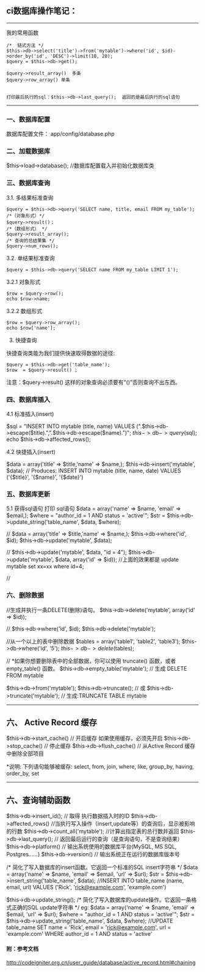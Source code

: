 ## ci数据库操作笔记： ##


------------------------------------------------
我的常用函数

    /*  链式方法 */
    $this->db->select('title')->from('mytable')->where('id', $id)->order_by('id', 'DESC')->limit(10, 20);
    $query = $this->db->get();
	
	$query->result_array()  多条
	$query->row_array()	单条
	
	
	打印最后执行的sql：$this->db->last_query();  返回的是最后执行的sql语句
	

------------------------------------------------

### 一、数据库配置 
数据库配置文件： app/config/database.php

### 二、加载数据库
$this->load->database(); //数据库配置载入并初始化数据库类


### 三、数据库查询


3.1. 多结果标准查询

    $query = $this->db->query('SELECT name, title, email FROM my_table');
    /*（对象形式）*/
    $query->result()；
    /*（数组形式） */
    $query->result_array();
    /* 查询的总结果集 */
    $query->num_rows();

3.2. 单结果标准查询
    
    $query = $this->db->query('SELECT name FROM my_table LIMIT 1');

3.2.1 对象形式

    $row = $query->row();
	echo $row->name;

3.2.2 数组形式

    $row = $query->row_array();
	echo $row['name'];


3. 快捷查询  

快捷查询类能为我们提供快速取得数据的途径:
    
    $query = $this->db->get('table_name');
    $row  = $query->result() ;

注意：$query->result() 这样的对象查询必须要有"()"否则查询不出东西。

### 四、数据库插入

4.1 标准插入(insert)

$sql = "INSERT INTO mytable (title, name) 
        VALUES (".$this->db->escape($title).",".$this->db->escape($name).")";
$this->db->query($sql);
echo $this->db->affected_rows();


4.2 快捷插入(insert)

$data = array('title' => $title,'name' => $name,);
$this->db->insert('mytable', $data); 
// Produces: INSERT INTO mytable (title, name, date) VALUES ('{$title}', '{$name}', '{$date}')


### 五、数据库更新

5.1 获得sql语句 打印 sql语句
$data = array('name' => $name, 'email' => $email,);
$where = "author_id = 1 AND status = 'active'"; 
$str = $this->db->update_string('table_name', $data, $where);

// 
$data = array('title' => $title,'name' => $name,);
$this->db->where('id', $id);
$this->db->update('mytable', $data);

//
$this->db->update('mytable', $data, "id = 4"); 
$this->db->update('mytable', $data, array('id' => $id));
//上面的效果都是 update mytable set xx=xx where id=4;

// 


### 六、删除数据

//生成并执行一条DELETE(删除)语句。
$this->db->delete('mytable', array('id' => $id)); 

//
$this->db->where('id', $id);
$this->db->delete('mytable'); 

//从一个以上的表中删除数据
$tables = array('table1', 'table2', 'table3');
$this->db->where('id', '5');
$this->db->delete($tables);

// *如果你想要删除表中的全部数据，你可以使用 truncate() 函数，或者 empty_table() 函数。
$this->db->empty_table('mytable'); 
// 生成  DELETE FROM mytable

$this->db->from('mytable'); 
$this->db->truncate(); 
// 或 
$this->db->truncate('mytable'); 
// 生成:TRUNCATE TABLE mytable 


---------------------------------------------
六、 Active Record 缓存
---------------------------------------------
$this->db->start_cache() 	// 开启缓存 如果使用缓存，必须先开启
$this->db->stop_cache()		// 停止缓存
$this->db->flush_cache()	// 从Active Record 缓存中删除全部项目

*说明: 下列语句能够被缓存: select, from, join, where, like, group_by, having, order_by, set

-----------------
六、查询辅助函数
-----------------
$this->db->insert_id(); // 取得 执行数据插入时的ID
$this->db->affected_rows()  //当执行写入操作（insert,update等）的查询后，显示被影响的行数
$this->db->count_all('mytable'); //计算出指定表的总行数并返回
$this->db->last_query(); // 返回最后运行的查询（是查询语句，不是查询结果）
$this->db->platform() // 输出系统使用的数据库平台(MySQL, MS SQL, Postgres……)
$this->db->version() // 输出系统正在运行的数据库版本号

/* 简化了写入数据库的insert函数。它返回一个标准的SQL insert字符串 */
$data = array('name' => $name, 'email' => $email, 'url' => $url);
$str = $this->db->insert_string('table_name', $data);
//INSERT INTO table_name (name, email, url) VALUES ('Rick', 'rick@example.com', 'example.com')

$this->db->update_string();
/* 简化了写入数据库的update操作。它返回一条格式正确的SQL update字符串 */
eg:
$data = array('name' => $name, 'email' => $email, 'url' => $url);
$where = "author_id = 1 AND status = 'active'"; 
$str = $this->db->update_string('table_name', $data, $where);
//UPDATE table_name SET name = 'Rick', email = 'rick@example.com', url = 'example.com' WHERE author_id = 1 AND status = 'active'



#### 附：参考文档
http://codeigniter.org.cn/user_guide/database/active_record.html#chaining
